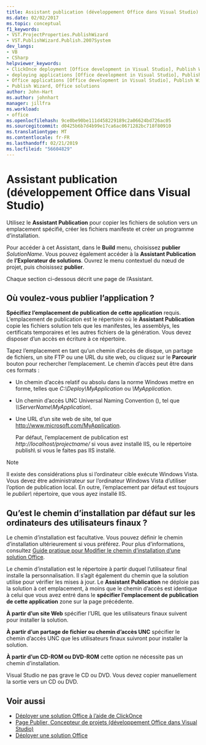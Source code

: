 ```yaml
---
title: Assistant publication (développement Office dans Visual Studio)
ms.date: 02/02/2017
ms.topic: conceptual
f1_keywords:
- VST.ProjectProperties.PublishWizard
- VST.PublishWizard.Publish.2007System
dev_langs:
- VB
- CSharp
helpviewer_keywords:
- ClickOnce deployment [Office development in Visual Studio], Publish Wizard
- deploying applications [Office development in Visual Studio], Publish Wizard
- Office applications [Office development in Visual Studio], Publish Wizard
- Publish Wizard, Office solutions
author: John-Hart
ms.author: johnhart
manager: jillfra
ms.workload:
- office
ms.openlocfilehash: 9ce0be90be111d458229189c2a06624bd726ac05
ms.sourcegitcommit: d0425b6b7d4b99e17ca6ac0671282bc718f80910
ms.translationtype: MT
ms.contentlocale: fr-FR
ms.lasthandoff: 02/21/2019
ms.locfileid: "56604829"
---
```

# <a name="publish-wizard-office-development-in-visual-studio"></a>Assistant publication (développement Office dans Visual Studio)
  Utilisez le **Assistant Publication** pour copier les fichiers de solution vers un emplacement spécifié, créer les fichiers manifeste et créer un programme d’installation.

 Pour accéder à cet Assistant, dans le **Build** menu, choisissez **publier** *SolutionName*. Vous pouvez également accéder à la **Assistant Publication** de **l’Explorateur de solutions**. Ouvrez le menu contextuel du nœud de projet, puis choisissez **publier**.

 Chaque section ci-dessous décrit une page de l’Assistant.

## <a name="where-do-you-want-to-publish-the-application"></a>Où voulez-vous publier l’application ?
 **Spécifiez l’emplacement de publication de cette application** requis. L’emplacement de publication est le répertoire où le **Assistant Publication** copie les fichiers solution tels que les manifestes, les assemblys, les certificats temporaires et les autres fichiers de la génération. Vous devez disposer d’un accès en écriture à ce répertoire.

 Tapez l’emplacement en tant qu’un chemin d’accès de disque, un partage de fichiers, un site FTP ou une URL du site web, ou cliquez sur le **Parcourir** bouton pour rechercher l’emplacement. Le chemin d’accès peut être dans ces formats :

- Un chemin d’accès relatif ou absolu dans la norme Windows mettre en forme, telles que *C:\Deploy\MyApplication* ou *\MyApplication*.

- Un chemin d’accès UNC Universal Naming Convention (), tel que  *\\\ServerName\MyApplication\\*.

- Une URL d’un site web de site, tel que http://www.microsoft.com/MyApplication.

  Par défaut, l’emplacement de publication est *http://localhost/projectname/* si vous avez installé IIS, ou le répertoire publish\ si vous le faites pas IIS installé.

> [!NOTE]
>  Il existe des considérations plus si l’ordinateur cible exécute Windows Vista. Vous devez être administrateur sur l’ordinateur Windows Vista d’utiliser l’option de publication local. En outre, l’emplacement par défaut est toujours le *publier\\*  répertoire, que vous ayez installé IIS.

## <a name="what-is-the-default-installation-path-on-end-user-computers"></a>Qu’est le chemin d’installation par défaut sur les ordinateurs des utilisateurs finaux ?
 Le chemin d’installation est facultative. Vous pouvez définir le chemin d’installation ultérieurement si vous préférez. Pour plus d’informations, consultez [Guide pratique pour Modifier le chemin d’installation d’une solution Office](https://msdn.microsoft.com/d0eaa07b-2d72-4902-899f-2f9fb165b8fd).

 Le chemin d’installation est le répertoire à partir duquel l’utilisateur final installe la personnalisation. Il s’agit également du chemin que la solution utilise pour vérifier les mises à jour. Le **Assistant Publication** ne déploie pas la solution à cet emplacement, à moins que le chemin d’accès est identique à celui que vous avez entré dans le **spécifier l’emplacement de publication de cette application** zone sur la page précédente.

 **À partir d’un site Web** spécifier l’URL que les utilisateurs finaux suivent pour installer la solution.

 **À partir d’un partage de fichier ou chemin d’accès UNC** spécifier le chemin d’accès UNC que les utilisateurs finaux suivront pour installer la solution.

 **À partir d’un CD-ROM ou DVD-ROM** cette option ne nécessite pas un chemin d’installation.

 Visual Studio ne pas grave le CD ou DVD. Vous devez copier manuellement la sortie vers un CD ou DVD.

## <a name="see-also"></a>Voir aussi
- [Déployer une solution Office à l’aide de ClickOnce](../vsto/deploying-an-office-solution-by-using-clickonce.md)
- [Page Publier, Concepteur de projets &#40;développement Office dans Visual Studio&#41;](../vsto/publish-page-project-designer-office-development-in-visual-studio.md)
- [Déployer une solution Office](../vsto/deploying-an-office-solution.md)
